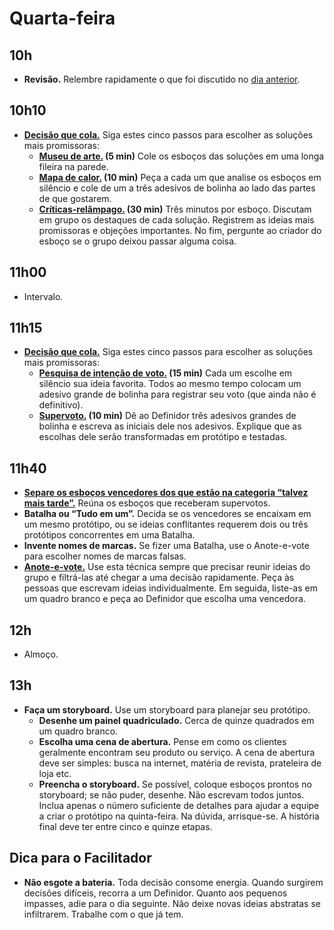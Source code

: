 # Quarta-feira

## 10h
- **Revisão.** Relembre rapidamente o que foi discutido no [dia anterior](../terca/Agenda.md).

## 10h10
- [**Decisão que cola.**](./Decisao-que-cola.md) Siga estes cinco passos para escolher as soluções mais promissoras:
  - **[Museu de arte.](./Decisao-que-cola.md#museu-de-arte) (5 min)** Cole os esboços das soluções em uma longa fileira na parede.
  - **[Mapa de calor.](./Decisao-que-cola.md#mapa-de-calor-10-min) (10 min)** Peça a cada um que analise os esboços em silêncio e cole de um a três adesivos de bolinha ao lado das partes de que gostarem.
  - **[Críticas-relâmpago.](./Decisao-que-cola.md#críticas-relâmpago-15-min) (30 min)** Três minutos por esboço. Discutam em grupo os destaques de cada solução. Registrem as ideias mais promissoras e objeções importantes. No fim, pergunte ao criador do esboço se o grupo deixou passar alguma coisa.
  
## 11h00
- Intervalo.

## 11h15
- [**Decisão que cola.**](./Decisao-que-cola.md) Siga estes cinco passos para escolher as soluções mais promissoras:
  - **[Pesquisa de intenção de voto.](./Decisao-que-cola.md#pesquisa-de-intenção-de-voto-15-min) (15 min)** Cada um escolhe em silêncio sua ideia favorita. Todos ao mesmo tempo colocam um adesivo grande de bolinha para registrar seu voto (que ainda não é definitivo).
  - **[Supervoto.](./Decisao-que-cola.md#supervoto) (10 min)** Dê ao Definidor três adesivos grandes de bolinha e escreva as iniciais dele nos adesivos. Explique que as escolhas dele serão transformadas em protótipo e testadas.

## 11h40
- [**Separe os esboços vencedores dos que estão na categoria “talvez mais tarde”.**](./Decisao-que-cola.md#talvez-mais-tarde) Reúna os esboços que receberam supervotos.
- **Batalha ou “Tudo em um”.** Decida se os vencedores se encaixam em um mesmo protótipo, ou se ideias conflitantes requerem dois ou três protótipos concorrentes em uma Batalha.
- **Invente nomes de marcas.** Se fizer uma Batalha, use o Anote-e-vote para escolher nomes de marcas falsas.
- [**Anote-e-vote.**](./Anote-e-vote.md) Use esta técnica sempre que precisar reunir ideias do grupo e filtrá-las até chegar a uma decisão rapidamente. Peça às pessoas que escrevam ideias individualmente. Em seguida, liste-as em um quadro branco e peça ao Definidor que escolha uma vencedora.

## 12h
- Almoço.

## 13h
- **Faça um storyboard.** Use um storyboard para planejar seu protótipo.
  - **Desenhe um painel quadriculado.** Cerca de quinze quadrados em um quadro branco.
  - **Escolha uma cena de abertura.** Pense em como os clientes geralmente encontram seu produto ou serviço. A cena de abertura deve ser simples: busca na internet, matéria de revista, prateleira de loja etc.
  - **Preencha o storyboard.** Se possível, coloque esboços prontos no storyboard; se não puder, desenhe. Não escrevam todos juntos. Inclua apenas o número suficiente de detalhes para ajudar a equipe a criar o protótipo na quinta-feira. Na dúvida, arrisque-se. A história final deve ter entre cinco e quinze etapas.

## Dica para o Facilitador
- **Não esgote a bateria.** Toda decisão consome energia. Quando surgirem decisões difíceis, recorra a um Definidor. Quanto aos pequenos impasses, adie para o dia seguinte. Não deixe novas ideias abstratas se infiltrarem. Trabalhe com o que já tem.
